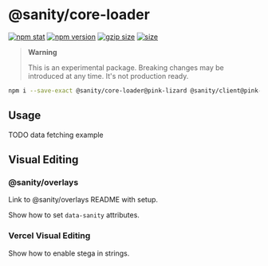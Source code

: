# @sanity/core-loader

[![npm stat](https://img.shields.io/npm/dm/@sanity/core-loader.svg?style=flat-square)](https://npm-stat.com/charts.html?package=@sanity/core-loader)
[![npm version](https://img.shields.io/npm/v/@sanity/core-loader/pink-lizard.svg?style=flat-square)](https://www.npmjs.com/package/@sanity/core-loader)
[![gzip size][gzip-badge]][bundlephobia]
[![size][size-badge]][bundlephobia]

> **Warning**
>
> This is an experimental package. Breaking changes may be introduced at any time. It's not production ready.

```sh
npm i --save-exact @sanity/core-loader@pink-lizard @sanity/client@pink-lizard
```

## Usage

TODO data fetching example

## Visual Editing

### @sanity/overlays

Link to @sanity/overlays README with setup.

Show how to set `data-sanity` attributes.

### Vercel Visual Editing

Show how to enable stega in strings.

[gzip-badge]: https://img.shields.io/bundlephobia/minzip/@sanity/core-loader@pink-lizard?label=gzip%20size&style=flat-square
[size-badge]: https://img.shields.io/bundlephobia/min/@sanity/core-loader@pink-lizard?label=size&style=flat-square
[bundlephobia]: https://bundlephobia.com/package/@sanity/core-loader@pink-lizard
